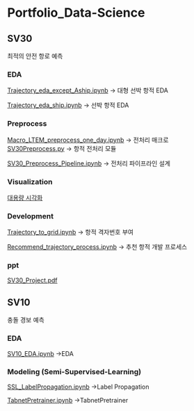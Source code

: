 # Portfolio_Data-Science

## SV30
최적의 안전 항로 예측
### EDA
[Trajectory_eda_except_Aship.ipynb](https://github.com/Cloover22/Portfolio_Data-Science/blob/master/SV30/Trajectory_eda_except_Aship.ipynb)
-> 대형 선박 항적 EDA


[Trajectory_eda_ship.ipynb](https://github.com/Cloover22/Portfolio_Data-Science/blob/master/SV30/Trajectory_eda_ship.ipynb)
-> 선박 항적 EDA
### Preprocess
[Macro_LTEM_preprocess_one_day.ipynb](https://github.com/Cloover22/Portfolio_Data-Science/blob/master/SV30/Macro_LTEM_preprocess_one_day.ipynb)
-> 전처리 매크로
[SV30Preprocess.py](https://github.com/Cloover22/Portfolio_Data-Science/blob/master/SV30/SV30Preprocess.py)
-> 항적 전처리 모듈

[SV30_Preprocess_Pipeline.ipynb](https://github.com/Cloover22/Portfolio_Data-Science/blob/master/SV30/SV30_Preprocess_Pipeline.ipynb)
-> 전처리 파이프라인 설계 

### Visualization
[대용량 시각화](https://github.com/Cloover22/Portfolio_Data-Science/tree/master/visualization)
### Development
[Trajectory_to_grid.ipynb](https://github.com/Cloover22/Portfolio_Data-Science/blob/master/SV30/Trajectory_to_grid.ipynb)
-> 항적 격자번호 부여

[Recommend_trajectory_process.ipynb](https://github.com/Cloover22/Portfolio_Data-Science/blob/master/SV30/Recommend_trajectory_process.ipynb)
-> 추천 항적 개발 프로세스 

### ppt
[SV30_Project.pdf](https://github.com/Cloover22/Portfolio_Data-Science/blob/master/SV30%20%EC%A0%84%EC%B2%98%EB%A6%AC%2B%EC%B5%9C%EC%A0%81%20%EC%95%88%EC%A0%84%20%ED%95%AD%EB%A1%9C.pdf)


## SV10
충돌 경보 예측
### EDA
[SV10_EDA.ipynb](https://github.com/Cloover22/Portfolio_Data-Science/blob/master/SV10/SV10_EDA.ipynb)
->EDA

### Modeling (Semi-Supervised-Learning)
[SSL_LabelPropagation.ipynb](https://github.com/Cloover22/Portfolio_Data-Science/blob/master/SV10/SSL_LabelPropagation.ipynb)
->Label Propagation

[TabnetPretrainer.ipynb](https://github.com/Cloover22/Portfolio_Data-Science/blob/master/SV10/TabnetPretrainer.ipynb)
->TabnetPretrainer


